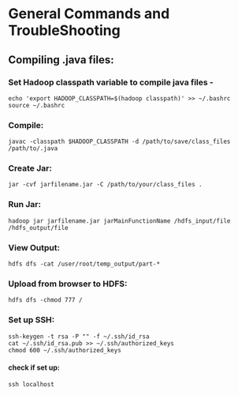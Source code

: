 # General Commands and TroubleShooting

## Compiling .java files:

### Set Hadoop classpath variable to compile java files - 
```
echo 'export HADOOP_CLASSPATH=$(hadoop classpath)' >> ~/.bashrc
source ~/.bashrc
```

### Compile:
```
javac -classpath $HADOOP_CLASSPATH -d /path/to/save/class_files /path/to/.java
```

### Create Jar:
```
jar -cvf jarfilename.jar -C /path/to/your/class_files .
```

### Run Jar:
```
hadoop jar jarfilename.jar jarMainFunctionName /hdfs_input/file /hdfs_output/file
```

### View Output:
```
hdfs dfs -cat /user/root/temp_output/part-*
```

### Upload from browser to HDFS: 
```
hdfs dfs -chmod 777 /
```

### Set up SSH:
```
ssh-keygen -t rsa -P "" -f ~/.ssh/id_rsa
cat ~/.ssh/id_rsa.pub >> ~/.ssh/authorized_keys
chmod 600 ~/.ssh/authorized_keys
```

#### check if set up: 
```
ssh localhost
```

